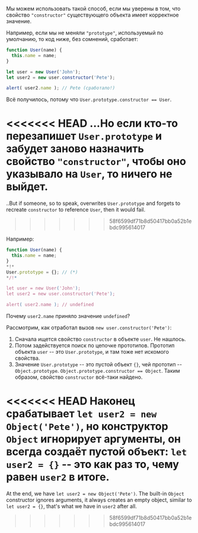 Мы можем использовать такой способ, если мы уверены в том, что свойство `"constructor"` существующего объекта имеет корректное значение.

Например, если мы не меняли `"prototype"`, используемый по умолчанию, то код ниже, без сомнений, сработает:

```js run
function User(name) {
  this.name = name;
}

let user = new User('John');
let user2 = new user.constructor('Pete');

alert( user2.name ); // Pete (сработало!)
```

Всё получилось, потому что `User.prototype.constructor == User`.

<<<<<<< HEAD
...Но если кто-то перезапишет `User.prototype` и забудет заново назначить свойство `"constructor"`, чтобы оно указывало на `User`, то ничего не выйдет.
=======
..But if someone, so to speak, overwrites `User.prototype` and forgets to recreate `constructor` to reference `User`, then it would fail.
>>>>>>> 58f6599df71b8d50417bb0a52b1ebdc995614017

Например:

```js run
function User(name) {
  this.name = name;
}
*!*
User.prototype = {}; // (*)
*/!*

let user = new User('John');
let user2 = new user.constructor('Pete');

alert( user2.name ); // undefined
```

Почему `user2.name` приняло значение `undefined`?

Рассмотрим, как отработал вызов `new user.constructor('Pete')`:

1. Сначала ищется свойство `constructor` в объекте `user`. Не нашлось.
2. Потом задействуется поиск по цепочке прототипов. Прототип объекта `user` -- это `User.prototype`, и там тоже нет искомого свойства.
3. Значение `User.prototype` -- это пустой объект `{}`, чей прототип -- `Object.prototype`. `Object.prototype.constructor == Object`. Таким образом, свойство `constructor` всё-таки найдено.

<<<<<<< HEAD
Наконец срабатывает `let user2 = new Object('Pete')`, но конструктор `Object` игнорирует аргументы, он всегда создаёт пустой объект: `let user2 = {}` -- это как раз то, чему равен `user2` в итоге.
=======
At the end, we have `let user2 = new Object('Pete')`. The built-in `Object` constructor ignores arguments, it always creates an empty object, similar to `let user2 = {}`, that's what we have in `user2` after all.
>>>>>>> 58f6599df71b8d50417bb0a52b1ebdc995614017
